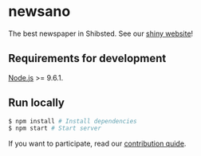 # newsano

The best newspaper in Shibsted. See our [shiny website](http://newsano-prod.seals.schibsted.pl)!

## Requirements for development
[Node.js](https://nodejs.org/en) >= 9.6.1.

## Run locally
```bash
$ npm install # Install dependencies
$ npm start # Start server
```

If you want to participate, read our [contribution quide](https://github.com/schibsted-seals/newsano/blob/master/CONTRIBUTING.md).
